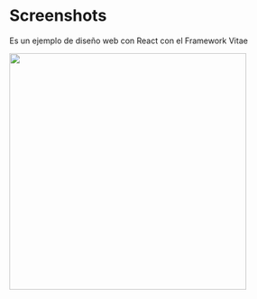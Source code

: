 # Screenshots

Es un ejemplo de diseño web con React con el Framework  Vitae

<img src="https://github.com/JorgeFigueroa626/react-task-web/blob/main/dise%C3%B1o_react.png" height="420">
